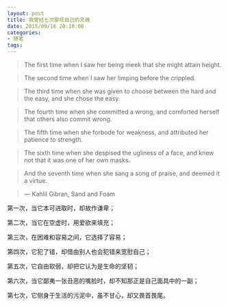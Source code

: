 ```yaml
---
layout: post
title: 我曾经七次鄙视自己的灵魂
date: 2015/09/16 20:10:08
categories:
- 随笔
tags:
---
```


> The first time when I saw her being meek that she might attain height.

> The second time when I saw her limping before the crippled.

> The third time when she was given to choose between the hard and the easy, and she chose the easy.

> The fourth time when she committed a wrong, and comforted herself that others also commit wrong.

> The fifth time when she forbode for weakness, and attributed her patience to strength.

> The sixth time when she despised the ugliness of a face, and knew not that it was one of her own masks.

> And the seventh time when she sang a song of praise, and deemed it a virtue.

>

> ― Kahlil Gibran, Sand and Foam

第一次，当它本可进取时，却故作谦卑；

第二次，当它在空虚时，用爱欲来填充；

第三次，在困难和容易之间，它选择了容易；

第四次，它犯了错，却借由别人也会犯错来宽慰自己；

第五次，它自由软弱，却把它认为是生命的坚韧；

第六次，当它鄙夷一张丑恶的嘴脸时，却不知那正是自己面具中的一副；

第七次，它侧身于生活的污泥中，虽不甘心，却又畏首畏尾。
